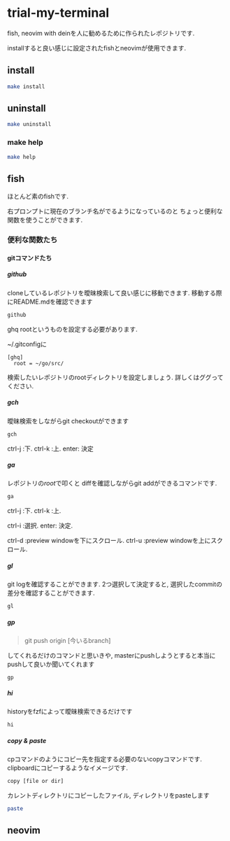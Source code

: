 # trial-my-terminal

fish, neovim with deinを人に勧めるために作られたレポジトリです.

installすると良い感じに設定されたfishとneovimが使用できます.

## install

```sh
make install
```

## uninstall

```sh
make uninstall
```

### make help

```sh
make help
```

## fish

ほとんど素のfishです.

右プロンプトに現在のブランチ名がでるようになっているのと
ちょっと便利な関数を使うことができます.

### 便利な関数たち

#### gitコマンドたち

##### github

cloneしているレポジトリを曖昧検索して良い感じに移動できます.
移動する際にREADME.mdを確認できます

```sh
github
```

ghq rootというものを設定する必要があります.

~/.gitconfigに
```
[ghq]
  root = ~/go/src/
```

検索したいレポジトリのrootディレクトリを設定しましょう.
詳しくはググってください.

##### gch

曖昧検索をしながらgit checkoutができます

```sh
gch
```

ctrl-j :下.
ctrl-k :上.
enter: 決定

##### ga

レポジトリの*root*で叩くと
diffを確認しながらgit addができるコマンドです.

```sh
ga
```

ctrl-j :下.
ctrl-k :上.

ctrl-i :選択.
enter: 決定.

ctrl-d :preview windowを下にスクロール.
ctrl-u :preview windowを上にスクロール.

##### gl

git logを確認することができます.
2つ選択して決定すると,
選択したcommitの差分を確認することができます.

```sh
gl
```

##### gp

> git push origin [今いるbranch]

してくれるだけのコマンドと思いきや,
masterにpushしようとすると本当にpushして良いか聞いてくれます

```
gp
```

##### hi

historyをfzfによって曖昧検索できるだけです

```sh
hi
```

##### copy & paste

cpコマンドのようにコピー先を指定する必要のないcopyコマンドです.
clipboardにコピーするようなイメージです.

```sh
copy [file or dir]
```

カレントディレクトリにコピーしたファイル, ディレクトリをpasteします
```sh
paste
```

## neovim


